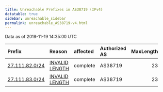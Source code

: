 ```yaml
---
title: Unreachable Prefixes in AS38719 (IPv4)
datatable: true
sidebar: unreachable_sidebar
permalink: unreachable_AS38719-v4.html
---
```


Data as of 2018-11-19 14:35:00 UTC


<div class="datatable-begin"></div>

| Prefix                                                 | Reason                                                                                                   | affected   | Authorized AS   |   MaxLength | Anchor                                       |   unreachable /24s |
|:-------------------------------------------------------|:---------------------------------------------------------------------------------------------------------|:-----------|:----------------|------------:|:---------------------------------------------|-------------------:|
| [27.111.82.0/24](https://stat.ripe.net/27.111.82.0/24) | [INVALID LENGTH](https://rpki-validator.ripe.net/announcement-preview?asn=AS38719&prefix=27.111.82.0/24) | complete   | AS38719         |          23 | [APNIC](unreachable_APNIC_RPKI_Root-v4.html) |                  1 |
| [27.111.83.0/24](https://stat.ripe.net/27.111.83.0/24) | [INVALID LENGTH](https://rpki-validator.ripe.net/announcement-preview?asn=AS38719&prefix=27.111.83.0/24) | complete   | AS38719         |          23 | [APNIC](unreachable_APNIC_RPKI_Root-v4.html) |                  1 |

<div class="datatable-end"></div>